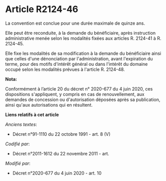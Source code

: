 # Article R2124-46

La convention est conclue pour une durée maximale de quinze ans.

Elle peut être reconduite, à la demande du bénéficiaire, après instruction administrative menée selon les modalités fixées
aux articles R. 2124-41 à R. 2124-45.

Elle fixe les modalités de sa modification à la demande du bénéficiaire ainsi que celles d'une dénonciation par
l'administration, avant l'expiration du terme, pour des motifs d'intérêt général ou dans l'intérêt du domaine occupé selon
les modalités prévues à l'article R. 2124-48.

**Nota:**

Conformément à l’article 20 du décret n° 2020-677 du 4 juin 2020, ces dispositions s'appliquent, y compris en cas de
renouvellement, aux demandes de concession ou d'autorisation déposées après sa publication, ainsi qu'aux autorisations qui en
résultent.

**Liens relatifs à cet article**

_Anciens textes_:

  - Décret n°91-1110 du 22 octobre 1991 - art. 8 (V)

_Codifié par_:

  - Décret n°2011-1612 du 22 novembre 2011 - art.

_Modifié par_:

  - Décret n°2020-677 du 4 juin 2020 - art. 10
